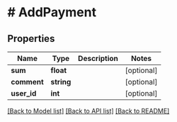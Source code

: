 # # AddPayment

## Properties

Name | Type | Description | Notes
------------ | ------------- | ------------- | -------------
**sum** | **float** |  | [optional] 
**comment** | **string** |  | [optional] 
**user_id** | **int** |  | [optional] 

[[Back to Model list]](../../README.md#documentation-for-models) [[Back to API list]](../../README.md#documentation-for-api-endpoints) [[Back to README]](../../README.md)


